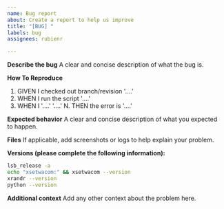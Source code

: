 ```yaml
---
name: Bug report
about: Create a report to help us improve
title: "[BUG] "
labels: bug
assignees: rubienr

---
```


**Describe the bug**
A clear and concise description of what the bug is.

**How To Reproduce**
1. GIVEN I checked out branch/revision '....'
2. WHEN I run the script '....'
3. WHEN I '....'
'....'
N. THEN the error is '....'

**Expected behavior**
A clear and concise description of what you expected to happen.

**Files**
If applicable, add screenshots or logs to help explain your problem.

**Versions (please complete the following information):**
```bash
lsb_release -a
echo "xsetwacom:" && xsetwacom --version
xrandr --version
python --version 
```

**Additional context**
Add any other context about the problem here.
